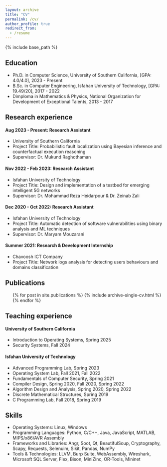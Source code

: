 ```yaml
---
layout: archive
title: "CV"
permalink: /cv/
author_profile: true
redirect_from:
  - /resume
---
```


{% include base_path %}

## Education
* Ph.D. in Computer Science, University of Southern California, [GPA: 4.0/4.0], 2023 - Present
* B.Sc. in Computer Engineering, Isfahan University of Technology, [GPA: 19.49/20], 2017 - 2022
* Dimploma in Mathematics & Physics, National Organization for Development of Exceptional Talents, 2013 - 2017

## Research experience
#### Aug 2023 - Present: Research Assistant
  * University of Southern California
  * Project Title: Probabilistic fault localization using Bayesian inference and counterfactual execution reasoning
  * Supervisor: Dr. Mukund Raghothaman

#### Nov 2022 - Feb 2023: Research Assistant
  * Isfahan University of Technology
  * Project Title: Design and implementation of a testbed for emerging intelligent 5G networks
  * Supervisor: Dr. Mohammad Reza Heidarpour & Dr. Zeinab Zali

#### Dec 2020 - Oct 2022: Research Assistant
  * Isfahan University of Technology
  * Project Title: Automatic detection of software vulnerabilities using binary analysis and ML techniques
  * Supervisor: Dr. Maryam Mouzarani

#### Summer 2021: Research & Development Internship
  * Chavoosh ICT Company
  * Project Title: Network logs analysis for detecting users behaviours and domains classification

## Publications
  <ul>{% for post in site.publications %}
    {% include archive-single-cv.html %}
  {% endfor %}</ul>
  
## Teaching experience
#### University of Southern California
  * Introduction to Operating Systems, Spring 2025
  * Security Systems, Fall 2024

#### Isfahan University of Technology
  * Advanced Programming Lab, Spring 2023
  * Operating System Lab, Fall 2021, Fall 2022
  * Fundamentals of Computer Security, Spring 2021
  * Compiler Design, Spring 2020, Fall 2020, Spring 2022
  * Algorithm Design and Analysis, Spring 2020, Spring 2022
  * Discrete Mathematical Structures, Spring 2019
  * C Programming Lab, Fall 2018, Spring 2019
  
## Skills
* Operating Systems: Linux, Windows
* Programming Languages: Python, C/C++, Java, JavaScript, MATLAB, MIPS/x86/AVR Assembly
* Frameworks and Libraries: Angr, Soot, Qt, BeautifulSoup, Cryptography, Scapy, Requests, Selenuim, Sikit, Pandas, NumPy
* Tools & Technologies: LLVM, Burp Suite, WebAssembly, Wireshark, Microsoft SQL Server, Flex, Bison, MiniZinc, OR-Tools, Mininet

